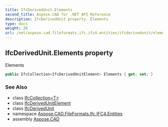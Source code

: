 ```yaml
---
title: IfcDerivedUnit.Elements
second_title: Aspose.CAD for .NET API Reference
description: IfcDerivedUnit property. Elements
type: docs
weight: 20
url: /net/aspose.cad.fileformats.ifc.ifc4.entities/ifcderivedunit/elements/
---
```

## IfcDerivedUnit.Elements property

Elements

```csharp
public IfcCollection<IfcDerivedUnitElement> Elements { get; set; }
```

### See Also

* class [IfcCollection&lt;T&gt;](../../../aspose.cad.fileformats.ifc/ifccollection-1/)
* class [IfcDerivedUnitElement](../../ifcderivedunitelement/)
* class [IfcDerivedUnit](../)
* namespace [Aspose.CAD.FileFormats.Ifc.IFC4.Entities](../../ifcderivedunit/)
* assembly [Aspose.CAD](../../../)


